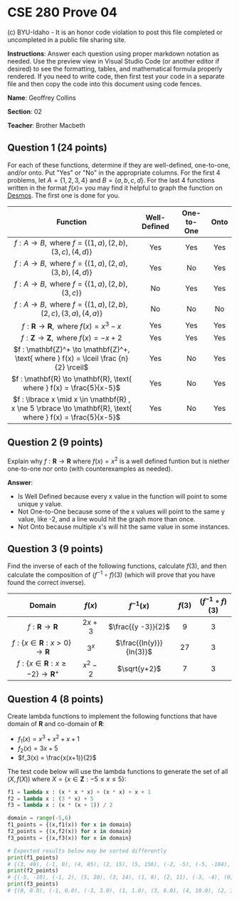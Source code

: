 # CSE 280 Prove 04

(c) BYU-Idaho - It is an honor code violation to post this
file completed or uncompleted in a public file sharing site.

**Instructions**: Answer each question using proper markdown notation as needed.  Use the preview view in Visual Studio Code (or another editor if desired) to see the formatting, tables, and mathematical formula properly rendered.  If you need to write code, then first test your code in a separate file and then copy the code into this document using code fences. 

**Name**: Geoffrey Collins

**Section**: 02

**Teacher**: Brother Macbeth

## Question 1 (24 points)

For each of these functions, determine if they are well-defined, one-to-one, and/or onto.  Put "Yes" or "No" in the appropriate columns.  For the first 4 problems, let $A=\lbrace 1,2,3,4 \rbrace$ and $B=\lbrace a, b, c, d \rbrace$.  For the last 4 functions written in the format $f(x)=$ you may find it helpful to graph the function on [Desmos](https://www.desmos.com/).  The first one is done for you.

|Function|Well-Defined|One-to-One|Onto|
|:-:|:-:|:-:|:-:|
|$f : A \to B, \text{ where } f = \lbrace (1,a),(2,b),(3,c),(4,d) \rbrace$|Yes|Yes|Yes|
|$f : A \to B, \text{ where } f = \lbrace (1,a),(2,a),(3,b),(4,d) \rbrace$|Yes|No|Yes|
|$f : A \to B, \text{ where } f = \lbrace (1,a),(2,b),(3,c) \rbrace$|No|Yes|Yes|
|$f : A \to B, \text{ where } f = \lbrace (1,a),(2,b),(2,c),(3,a),(4,a) \rbrace$|No|No|No|
|$f : \mathbf{R} \to \mathbf{R}, \text{ where } f(x) = x^3-x$|Yes|Yes|Yes|
|$f : \mathbf{Z} \to \mathbf{Z}, \text{ where } f(x) = -x+2$|Yes|Yes|Yes|
|$f : \mathbf{Z}^+ \to \mathbf{Z}^+, \text{ where } f(x) = \lceil \frac {n}{2} \rceil$|Yes|No|Yes|
|$f : \mathbf{R} \to \mathbf{R}, \text{ where } f(x) = \frac{5}{x-5}$|Yes|No|Yes|
|$f : \lbrace x \mid x \in \mathbf{R} , x \ne 5 \rbrace \to \mathbf{R}, \text{ where } f(x) = \frac{5}{x-5}$|Yes|No|Yes|

## Question 2 (9 points)

Explain why $f : \mathbf{R} \to \mathbf{R} \text{ where } f(x) = x^2$ is a well defined funtion but is niether one-to-one nor onto (with counterexamples as needed).

**Answer**:  
* Is Well Defined because every x value in the function will point to some unique y value. 
* Not One-to-One because some of the x values will point to the same y value, like -2, and a line would hit the graph more than once. 
* Not Onto because multiple x's will hit the same value in some instances.

## Question 3 (9 points)

Find the inverse of each of the following functions, calculate $f(3)$, and then calculate the composition of $(f^{-1} \circ f)(3)$ (which will prove that you have found the correct inverse).

|Domain|$f(x)$|$f^{-1}(x)$|$f(3)$|$(f^{-1} \circ f)(3)$
|:-:|:-:|:-:|:-:|:-:|
|$f : \mathbf{R} \to \mathbf{R}$|$2x+3$|$\frac{{y -3}}{2}$|$9$|$3$|
|$f : \lbrace x \in \mathbf{R} : x \gt 0 \rbrace \to \mathbf{R}$|$3^x$|$\frac{{ln(y)}}{ln(3)}$|$27$|$3$|
|$f : \lbrace x \in \mathbf{R} : x \ge -2 \rbrace \to \mathbf{R}^+$|$x^2-2$|$\sqrt{y+2}$|$7$|$3$|


## Question 4 (8 points)

Create lambda functions to implement the following functions that have domain of $\mathbf{R}$ and co-domain of $\mathbf{R}$:

* $f_1(x) = x^3+x^2+x+1$
* $f_2(x) = 3x+5$
* $f_3(x) = \frac{x(x+1)}{2}$

The test code below will use the lambda functions to generate the set of all $(X, f(X))$ where $X=\lbrace x \in \mathbf{Z} : -5 \le x \le 5 \rbrace$:

```python
f1 = lambda x : (x * x * x) + (x * x) + x + 1
f2 = lambda x : (3 * x) + 5
f3 = lambda x : (x * (x + 1)) / 2

domain = range(-5,6)
f1_points = {(x,f1(x)) for x in domain}
f2_points = {(x,f2(x)) for x in domain}
f3_points = {(x,f3(x)) for x in domain}

# Expected results below may be sorted differently
print(f1_points)
# {(3, 40), (-1, 0), (4, 85), (2, 15), (5, 156), (-2, -5), (-5, -104), (1, 4), (-4, -51), (-3, -20), (0, 1)}
print(f2_points)
# {(-5, -10), (-1, 2), (5, 20), (3, 14), (1, 8), (2, 11), (-3, -4), (0, 5), (4, 17), (-2, -1), (-4, -7)}
print(f3_points)
# {(0, 0.0), (-1, 0.0), (-3, 3.0), (1, 1.0), (3, 6.0), (4, 10.0), (2, 3.0), (-4, 6.0), (5, 15.0), (-2, 1.0), (-5, 10.0)}
```

